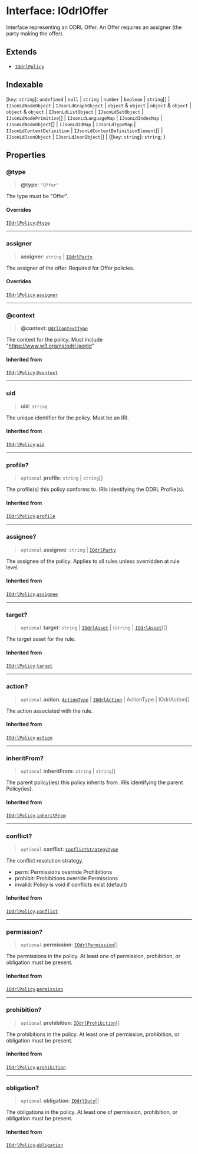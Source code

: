 # Interface: IOdrlOffer

Interface representing an ODRL Offer.
An Offer requires an assigner (the party making the offer).

## Extends

- [`IOdrlPolicy`](IOdrlPolicy.md)

## Indexable

\[`key`: `string`\]: `undefined` \| `null` \| `string` \| `number` \| `boolean` \| `string`[] \| `IJsonLdNodeObject` \| `IJsonLdGraphObject` \| `object` & `object` \| `object` & `object` \| `object` & `object` \| `IJsonLdListObject` \| `IJsonLdSetObject` \| `IJsonLdNodePrimitive`[] \| `IJsonLdLanguageMap` \| `IJsonLdIndexMap` \| `IJsonLdNodeObject`[] \| `IJsonLdIdMap` \| `IJsonLdTypeMap` \| `IJsonLdContextDefinition` \| `IJsonLdContextDefinitionElement`[] \| `IJsonLdJsonObject` \| `IJsonLdJsonObject`[] \| \{[`key`: `string`]: `string`; \}

## Properties

### @type

> **@type**: `"Offer"`

The type must be "Offer".

#### Overrides

[`IOdrlPolicy`](IOdrlPolicy.md).[`@type`](IOdrlPolicy.md#type)

***

### assigner

> **assigner**: `string` \| [`IOdrlParty`](IOdrlParty.md)

The assigner of the offer.
Required for Offer policies.

#### Overrides

[`IOdrlPolicy`](IOdrlPolicy.md).[`assigner`](IOdrlPolicy.md#assigner)

***

### @context

> **@context**: [`OdrlContextType`](../type-aliases/OdrlContextType.md)

The context for the policy.
Must include "https://www.w3.org/ns/odrl.jsonld"

#### Inherited from

[`IOdrlPolicy`](IOdrlPolicy.md).[`@context`](IOdrlPolicy.md#context)

***

### uid

> **uid**: `string`

The unique identifier for the policy.
Must be an IRI.

#### Inherited from

[`IOdrlPolicy`](IOdrlPolicy.md).[`uid`](IOdrlPolicy.md#uid)

***

### profile?

> `optional` **profile**: `string` \| `string`[]

The profile(s) this policy conforms to.
IRIs identifying the ODRL Profile(s).

#### Inherited from

[`IOdrlPolicy`](IOdrlPolicy.md).[`profile`](IOdrlPolicy.md#profile)

***

### assignee?

> `optional` **assignee**: `string` \| [`IOdrlParty`](IOdrlParty.md)

The assignee of the policy.
Applies to all rules unless overridden at rule level.

#### Inherited from

[`IOdrlPolicy`](IOdrlPolicy.md).[`assignee`](IOdrlPolicy.md#assignee)

***

### target?

> `optional` **target**: `string` \| [`IOdrlAsset`](IOdrlAsset.md) \| (`string` \| [`IOdrlAsset`](IOdrlAsset.md))[]

The target asset for the rule.

#### Inherited from

[`IOdrlPolicy`](IOdrlPolicy.md).[`target`](IOdrlPolicy.md#target)

***

### action?

> `optional` **action**: [`ActionType`](../type-aliases/ActionType.md) \| [`IOdrlAction`](IOdrlAction.md) \| ActionType \| IOdrlAction[]

The action associated with the rule.

#### Inherited from

[`IOdrlPolicy`](IOdrlPolicy.md).[`action`](IOdrlPolicy.md#action)

***

### inheritFrom?

> `optional` **inheritFrom**: `string` \| `string`[]

The parent policy(ies) this policy inherits from.
IRIs identifying the parent Policy(ies).

#### Inherited from

[`IOdrlPolicy`](IOdrlPolicy.md).[`inheritFrom`](IOdrlPolicy.md#inheritfrom)

***

### conflict?

> `optional` **conflict**: [`ConflictStrategyType`](../type-aliases/ConflictStrategyType.md)

The conflict resolution strategy.
- perm: Permissions override Prohibitions
- prohibit: Prohibitions override Permissions
- invalid: Policy is void if conflicts exist (default)

#### Inherited from

[`IOdrlPolicy`](IOdrlPolicy.md).[`conflict`](IOdrlPolicy.md#conflict)

***

### permission?

> `optional` **permission**: [`IOdrlPermission`](IOdrlPermission.md)[]

The permissions in the policy.
At least one of permission, prohibition, or obligation must be present.

#### Inherited from

[`IOdrlPolicy`](IOdrlPolicy.md).[`permission`](IOdrlPolicy.md#permission)

***

### prohibition?

> `optional` **prohibition**: [`IOdrlProhibition`](IOdrlProhibition.md)[]

The prohibitions in the policy.
At least one of permission, prohibition, or obligation must be present.

#### Inherited from

[`IOdrlPolicy`](IOdrlPolicy.md).[`prohibition`](IOdrlPolicy.md#prohibition)

***

### obligation?

> `optional` **obligation**: [`IOdrlDuty`](IOdrlDuty.md)[]

The obligations in the policy.
At least one of permission, prohibition, or obligation must be present.

#### Inherited from

[`IOdrlPolicy`](IOdrlPolicy.md).[`obligation`](IOdrlPolicy.md#obligation)
